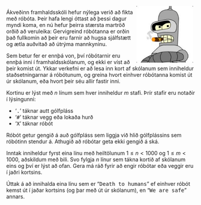 
<img src="assets/bender.jpg" alt="bender" class="img-polaroid" style="float:right;width:30%;margin:6px;" />

Ákveðinn framhaldsskóli hefur nýlega verið að fikta með róbóta. Þeir hafa lengi
óttast að þessi dagur myndi koma, en nú hefur þeirra stærsta martröð orðið að
veruleika: Gervigreind róbótanna er orðin það fullkomin að þeir eru farnir að hugsa
sjálfstætt og ætla auðvitað að útrýma mannkyninu.

Sem betur fer er ennþá von, því róbótarnir eru ennþá inni í framhaldsskólanum,
og ekki er víst að þeir komist út. Ykkar verkefni er að lesa inn kort af
skólanum sem inniheldur staðsetningarnar á róbótunum, og greina hvort einhver
róbótanna komist út úr skólanum, eða hvort þeir séu allir fastir inni.

Kortinu er lýst með $n$ línum sem hver inniheldur $m$ stafi. Þrír stafir eru
notaðir í lýsingunni:

- &lsquo;<tt>.</tt>&rsquo; táknar autt gólfpláss
- &lsquo;<tt>#</tt>&rsquo; táknar vegg eða lokaða hurð
- &lsquo;<tt>X</tt>&rsquo; táknar róbót

Róbót getur gengið á auð gólfpláss sem liggja við hlið gólfplássins sem
róbótinn stendur á. Athugið að róbótar geta ekki gengið á ská.

Inntak inniheldur fyrst eina línu með heiltölunum $1 \leq n < 1000$ og $1 \leq
m < 1000$, aðskildum með bili. Svo fylgja $n$ línur sem tákna kortið af
skólanum eins og því er lýst að ofan. Gera má ráð fyrir að engir róbótar eða
veggir eru í jaðri kortsins.

Úttak á að innihalda eina línu sem er &ldquo;<tt>Death to humans</tt>&rdquo; ef
einhver róbót kemst út í jaðar kortsins (og þar með út úr skólanum), en
&ldquo;<tt>We are safe</tt>&rdquo; annars.

